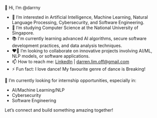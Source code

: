 👋 Hi, I’m @darrny

-	👀 I’m interested in Artificial Intelligence, Machine Learning, Natural Language Processing, Cybersecurity, and Software Engineering.
- 🌱 I’m studying Computer Science at the National University of Singapore.
- 📚 I'm currently learning advanced AI algorithms, secure software development practices, and data analysis techniques.
- ❤️‍🔥 I’m looking to collaborate on innovative projects involving AI/ML, NLP models, or software applications.
-	📫 How to reach me: [LinkedIn](https://www.linkedin.com/in/darren-lim-2542a0293/) | darren.lim.off@gmail.com
-	⚡ Fun fact: I love dance! My favourite genre of dance is Breaking!

🚀 I’m currently looking for internship opportunities, especially in:
- AI/Machine Learning/NLP
- Cybersecurity
- Software Engineering

Let’s connect and build something amazing together!
